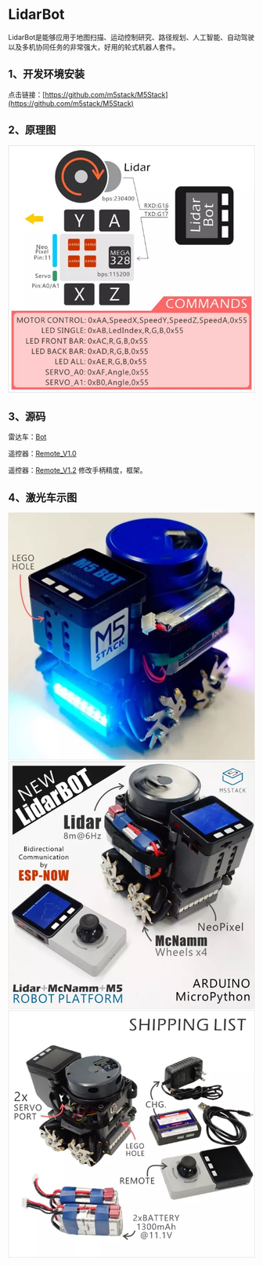 # LidarBot

   LidarBot是能够应用于地图扫描、运动控制研究、路径规划、人工智能、自动驾驶以及多机协同任务的非常强大，好用的轮式机器人套件。
 

## 1、开发环境安装
   点击链接：[https://github.com/m5stack/M5Stack](https://github.com/m5stack/M5Stack)

## 2、原理图

![image](LidarBot/Schematic_Diagram/576571642811095946.jpg)
   
   
## 3、源码
  
   雷达车：[Bot](https://github.com/m5stack/Applications/tree/master/LidarBot/Firmware/Lidar_Scan_FW/LidarBotM5_RemoteAndScan_V1.1)
 
   遥控器：[Remote_V1.0](https://github.com/m5stack/Applications-LidarBot/tree/master/LidarBot/Example/LidarBot_RemoteController_V1.0)
   
   遥控器：[Remote_V1.2](https://github.com/m5stack/Applications-LidarBot/tree/master/LidarBot/Example/LidarBot_RemoteController_V1.2)
          修改手柄精度，框架。

## 4、激光车示图

![image](LidarBot/Product_Picture/403212353277269881.jpg)
![image](LidarBot/Product_Picture/545126402675232250.jpg)
![image](LidarBot/Product_Picture/785202095111185304.jpg)
